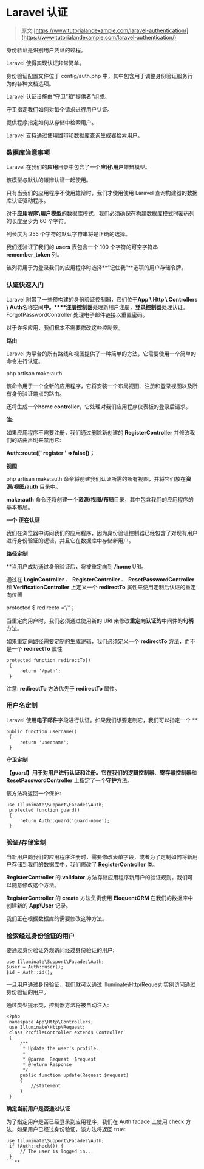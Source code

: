 # Laravel 认证

> 原文:[https://www.tutorialandexample.com/laravel-authentication/](https://www.tutorialandexample.com/laravel-authentication/)

身份验证是识别用户凭证的过程。

Laravel 使得实现认证非常简单。

身份验证配置文件位于 config/auth.php 中，其中包含用于调整身份验证服务行为的各种文档选项。

Laravel 认证设施由“守卫”和“提供者”组成。

守卫指定我们如何对每个请求进行用户认证。

提供程序指定如何从存储中检索用户。

Laravel 支持通过使用雄辩和数据库查询生成器检索用户。

### 数据库注意事项

Laravel 在我们的**应用**目录中包含了一个**应用\用户**雄辩模型。

该模型与默认的雄辩认证一起使用。

只有当我们的应用程序不使用雄辩时，我们才使用使用 Laravel 查询构建器的数据库认证驱动程序。

对于**应用程序\用户模型**的数据库模式，我们必须确保在构建数据库模式时密码列的长度至少为 60 个字符。

列长度为 255 个字符的默认字符串将是正确的选择。

我们还验证了我们的 **users** 表包含一个 100 个字符的可空字符串 **remember_token** 列。

该列将用于为登录我们的应用程序时选择**“记住我”**选项的用户存储令牌。

### 认证快速入门

Laravel 附带了一些预构建的身份验证控制器，它们位于**App \ Http \ Controllers \ Auth**名称空间**中。****注册控制器**处理新用户注册，**登录控制器**处理认证。ForgotPasswordController 处理电子邮件链接以重置密码。

对于许多应用，我们根本不需要修改这些控制器。

**路由**

Laravel 为平台的所有路线和视图提供了一种简单的方法，它需要使用一个简单的命令进行认证。

php artisan make:auth

该命令用于一个全新的应用程序，它将安装一个布局视图、注册和登录视图以及所有身份验证端点的路由。

还将生成一个**home controller**，它处理对我们应用程序仪表板的登录后请求。

**注:**

如果应用程序不需要注册，我们通过删除新创建的 **RegisterController** 并修改我们的路由声明来禁用它:

**Auth::route([' register ' =>false])；**

**视图**

php artisan make:auth 命令将创建我们认证所需的所有视图，并将它们放在**资源/视图/auth** 目录中。

**make:auth** 命令还将创建一个**资源/视图/布局**目录，其中包含我们的应用程序的基本布局。

**一个** **正在认证**

我们在浏览器中访问我们的应用程序，因为身份验证控制器已经包含了对现有用户进行身份验证的逻辑，并且它在数据库中存储新用户。

**路径定制**

 **当用户成功通过身份验证后，将被重定向到 **/home** URI。

通过在 **LoginController** 、 **RegisterController** 、 **ResetPasswordController** 和 **VerificationController** 上定义一个 **redirectTo** 属性来使用定制后认证的重定向位置

protected $ redirecto =“/”；

当重定向用户时，我们必须通过使用新的 URI 来修改**重定向认证的**中间件的**句柄**方法。

如果重定向路径需要定制的生成逻辑，我们必须定义一个 **redirectTo** 方法，而不是一个 **redirectTo** 属性

```
protected function redirectTo()
 {
     return '/path';
 } 
```

注意: **redirectTo** 方法优先于 **redirectTo** 属性。

### 用户名定制

Laravel 使用**电子邮件**字段进行认证。如果我们想要定制它，我们可以指定一个 **\**

```
public function username()
 {
     return 'username';
 } 
```

**守卫定制**

**【guard】**用于对用户进行认证和注册。它在我们的**逻辑控制器**、**寄存器控制器**和 **ResetPasswordController** 上指定了一个**守护**方法。

该方法将返回一个保护:

```
use Illuminate\Support\Facades\Auth;
 protected function guard()
 {
     return Auth::guard('guard-name');
 } 
```

### 验证/存储定制

当新用户向我们的应用程序注册时，需要修改表单字段，或者为了定制如何将新用户存储到我们的数据库中，我们修改了 **RegisterController** 类。

**RegisterController** 的 **validator** 方法存储应用程序新用户的验证规则。我们可以随意修改这个方法。

**RegisterController** 的 **create** 方法负责使用 **EloquentORM** 在我们的数据库中创建新的 **App\User** 记录。

我们正在根据数据库的需要修改这种方法。

### 检索经过身份验证的用户

要通过身份验证外观访问经过身份验证的用户:

```
use Illuminate\Support\Facades\Auth;
$user = Auth::user();
$id = Auth::id(); 
```

一旦用户通过身份验证，我们就可以通过 Illuminate\Http\Request 实例访问通过身份验证的用户。

通过类型提示类，控制器方法将被自动注入:

```
<?php
 namespace App\Http\Controllers;
 use Illuminate\Http\Request;
 class ProfileController extends Controller
 {
     /**
      * Update the user's profile. 
      *
      * @param  Request  $request
      * @return Response
      */
     public function update(Request $request)
     { 
         //statement
     }
 } 
```

**确定当前用户是否通过认证**

为了指定用户是否已经登录到应用程序，我们在 Auth facade 上使用 check 方法，如果用户已经过身份验证，该方法将返回 true:

```
use Illuminate\Support\Facades\Auth;
 if (Auth::check()) {
     // The user is logged in...
 } 
```**